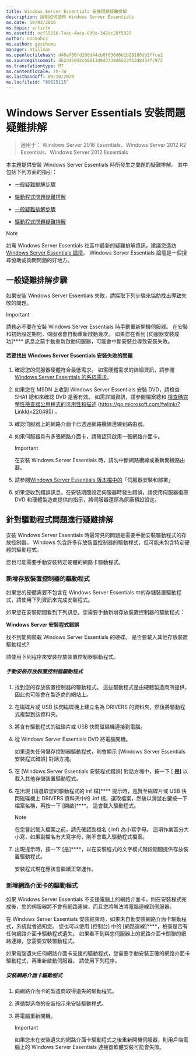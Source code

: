 ```yaml
---
title: Windows Server Essentials 安裝問題疑難排解
description: 說明如何使用 Windows Server Essentials
ms.date: 10/03/2016
ms.topic: article
ms.assetid: ecf19216-7aac-4aca-839a-342ac28f5329
author: nnamuhcs
ms.author: geschuma
manager: mtillman
ms.openlocfilehash: d46e760fd168d44cb8f036d6b1b28180db2ffce2
ms.sourcegitcommit: db2d46842c68813d043738d6523f13d8454fc972
ms.translationtype: MT
ms.contentlocale: zh-TW
ms.lasthandoff: 09/10/2020
ms.locfileid: "89625115"
---
```

# <a name="troubleshoot-windows-server-essentials-installation"></a>Windows Server Essentials 安裝問題疑難排解

>適用于： Windows Server 2016 Essentials、Windows Server 2012 R2 Essentials、Windows Server 2012 Essentials

本主題提供安裝 Windows Server Essentials 時所發生之問題的疑難排解。 其中包括下列方面的指引：


-   [一般疑難排解步驟](Troubleshoot-Windows-Server-Essentials-installation.md#BKMK_GeneralTroubleshootingSteps)

-   [驅動程式問題疑難排解](Troubleshoot-Windows-Server-Essentials-installation.md#BKMK_TroubleshootDrivers)

-   [一般疑難排解步驟](Troubleshoot-Windows-Server-Essentials-installation.md#BKMK_GeneralTroubleshootingSteps)

-   [驅動程式問題疑難排解](Troubleshoot-Windows-Server-Essentials-installation.md#BKMK_TroubleshootDrivers)


> [!NOTE]
>  如需 Windows Server Essentials 社區中最新的疑難排解資訊，建議您造訪 [Windows Server Essentials 論壇](/answers/topics/windows-server-essentials.html/threads)。 Windows Server Essentials 論壇是一個搜尋協助或詢問問題的好地方。

##  <a name="general-troubleshooting-steps"></a><a name="BKMK_GeneralTroubleshootingSteps"></a> 一般疑難排解步驟
 如果安裝 Windows Server Essentials 失敗，請採取下列步驟來協助找出導致失敗的問題。

> [!IMPORTANT]
>  請務必不要在安裝 Windows Server Essentials 時手動重新開機伺服器。 在安裝和初始設定期間，伺服器會自動重新啟動幾次。 如果您在看到 [伺服器安裝成功]**** 訊息之前手動重新啟動伺服器，可能會中斷安裝並導致安裝失敗。

#### <a name="to-identify-issues-in-a-failed-installation-of-windows-server-essentials"></a>若要找出 Windows Server Essentials 安裝失敗的問題

1.  確認您的伺服器硬體符合最低需求。 如需硬體需求的詳細資訊，請參閱 [Windows Server Essentials 的系統需求](../get-started/system-requirements.md)。

2.  如果您在 MSDN 上收到 Windows Server Essentials 安裝 DVD，請檢查 SHA1 總和來確認 DVD 是否有效。 如需詳細資訊，請參閱檔案總和 [檢查碼完整性檢查器公用程式的可用性和描述](https://go.microsoft.com/fwlink/?LinkId=220495) (https://go.microsoft.com/fwlink/?LinkId=220495) 。

3.  確認伺服器上的網路介面卡已透過網路纜線連線到路由器。

4.  如果伺服器具有多張網路介面卡，請確認只啟用一張網路介面卡。

    > [!IMPORTANT]
    >  在安裝 Windows Server Essentials 時，請勿中斷網路纜線或重新開機路由器。

5.  請參閱[Windows Server Essentials 版本檔中的](../get-started/release-notes.md)「伺服器安裝和部署」

6.  如果您收到錯誤訊息，在安裝期間設定伺服器時發生錯誤，請使用伺服器復原 DVD 和硬體製造商提供的指示，將伺服器還原為原廠預設設定。

##  <a name="troubleshoot-driver-issues"></a><a name="BKMK_TroubleshootDrivers"></a> 針對驅動程式問題進行疑難排解
 安裝 Windows Server Essentials 時最常見的問題是需要手動安裝驅動程式的存放控制器。 Windows 包含許多存放裝置控制器的驅動程式，但可能未包含特定硬體的驅動程式。

 您也可能需要手動安裝特定硬體的網路卡驅動程式。

###  <a name="adding-drivers-for-storage-controllers"></a><a name="BKMK_StorageDrivers"></a> 新增存放裝置控制器的驅動程式
 如果您的硬體需要不包含在 Windows Server Essentials 中的存儲裝置驅動程式，請使用下列資訊來完成安裝程式。

 如果您在安裝期間看到下列訊息，您需要手動新增存放裝置控制器的驅動程式：

 **Windows Server 安裝程式錯誤**

 找不到能夠裝載 Windows Server Essentials 的硬碟。 是否要載入其他存放裝置驅動程式?

 請使用下列程序來安裝存放裝置控制器驅動程式。

##### <a name="to-manually-install-a-storage-controller-driver"></a>手動安裝存放裝置控制器驅動程式

1. 找到您的存放裝置控制器的驅動程式。 這些驅動程式是由硬體製造商所提供，因此也可能會在製造商的網站上。

2. 在磁碟片或 USB 快閃磁碟機上建立名為 DRIVERS 的資料夾，然後將驅動程式複製到該資料夾。

3. 將含有驅動程式的磁碟片或 USB 快閃磁碟機連接到電腦。

4. 從 Windows Server Essentials DVD 將電腦開機。

    如果遺失任何儲存控制器驅動程式，則會顯示 [Windows Server Essentials 安裝程式錯誤] 對話方塊。

5. 在 [Windows Server Essentials 安裝程式錯誤] 對話方塊中，按一下 [ **是]** 以載入其他存儲裝置驅動程式。

6. 在出現 [請選取您的驅動程式的 inf 檔]**** 提示時，巡覽至磁碟片或 USB 快閃磁碟機上 DRIVERS 資料夾中的 .inf 檔，選取檔案，然後以滑鼠右鍵按一下檔案名稱，再按一下 [開啟]****。 這會載入驅動程式。

   > [!NOTE]
   >  在您嘗試載入檔案之前，請先確認副檔名 (.inf) 為小寫字母。 這項作業區分大小寫，如果副檔名有大寫字母，則不會載入驅動程式檔案。

7. 出現提示時，按一下 [是]****，以在安裝程式的文字模式階段期間提供存放裝置驅動程式。

   安裝程式現在應該會繼續正常運作。

###  <a name="adding-drivers-for-network-adapters"></a><a name="BKMK_AddingNICdrivers"></a> 新增網路介面卡的驅動程式
 如果 Windows Server Essentials 不支援電腦上的網路介面卡，則在安裝程式完成後，您的伺服器將不會有網路連線，而且您將無法將電腦連線到伺服器。

 在 Windows Server Essentials 安裝結束時，如果未自動安裝網路介面卡驅動程式，系統就會通知您。 您也可以使用 [控制台] 中的 [網路連線]****，檢查是否有任何網路介面卡驅動程式遺失。 如果看不到與您伺服器上的網路介面卡關聯的網路連線，您需要安裝驅動程式。

 如果電腦遺失任何網路介面卡支援的驅動程式，您需要手動安裝正確的網路介面卡驅動程式，再重新啟動伺服器。 請使用下列程序。

##### <a name="to-install-a-network-adapter-driver"></a>安裝網路介面卡驅動程式

1.  向網路介面卡的製造商取得遺失的驅動程式。

2.  遵循製造商的安裝指示來安裝驅動程式。

3.  將電腦重新開機。

    > [!IMPORTANT]
    >  如果您未在安裝遺失的網路介面卡驅動程式之後重新開機伺服器，則用戶端電腦上的 Windows Server Essentials 連接器軟體安裝可能會失敗。